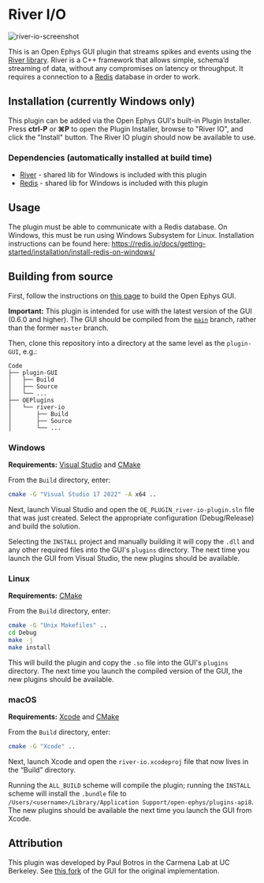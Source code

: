 # River I/O

![river-io-screenshot](https://open-ephys.github.io/gui-docs/_images/riveroutput-01.png)

This is an Open Ephys GUI plugin that streams spikes and events using the [River library](https://pbotros.github.io/river/docs/intro.html). River is a C++ framework that allows simple, schema’d streaming of data, without any compromises on latency or throughput. It requires a connection to a [Redis](https://redis.io/) database in order to work.

## Installation (currently Windows only)

This plugin can be added via the Open Ephys GUI's built-in Plugin Installer. Press **ctrl-P** or **⌘P** to open the Plugin Installer, browse to "River IO", and click the "Install" button. The River IO plugin should now be available to use.

### Dependencies (automatically installed at build time)

- [River](https://pbotros.github.io/river/docs/intro.html) - shared lib for Windows is included with this plugin
- [Redis](https://redis.io/) - shared lib for Windows is included with this plugin

## Usage

The plugin must be able to communicate with a Redis database. On Windows, this must be run using Windows Subsystem for Linux. Installation instructions can be found here: https://redis.io/docs/getting-started/installation/install-redis-on-windows/

## Building from source

First, follow the instructions on [this page](https://open-ephys.github.io/gui-docs/Developer-Guide/Compiling-the-GUI.html) to build the Open Ephys GUI.

**Important:** This plugin is intended for use with the latest version of the GUI (0.6.0 and higher). The GUI should be compiled from the [`main`](https://github.com/open-ephys/plugin-gui/tree/main) branch, rather than the former `master` branch.

Then, clone this repository into a directory at the same level as the `plugin-GUI`, e.g.:

```
Code
├── plugin-GUI
│   ├── Build
│   ├── Source
│   └── ...
├── OEPlugins
│   └── river-io
│       ├── Build
│       ├── Source
│       └── ...
```

### Windows

**Requirements:** [Visual Studio](https://visualstudio.microsoft.com/) and [CMake](https://cmake.org/install/)

From the `Build` directory, enter:

```bash
cmake -G "Visual Studio 17 2022" -A x64 ..
```

Next, launch Visual Studio and open the `OE_PLUGIN_river-io-plugin.sln` file that was just created. Select the appropriate configuration (Debug/Release) and build the solution.

Selecting the `INSTALL` project and manually building it will copy the `.dll` and any other required files into the GUI's `plugins` directory. The next time you launch the GUI from Visual Studio, the new plugins should be available.


### Linux

**Requirements:** [CMake](https://cmake.org/install/)

From the `Build` directory, enter:

```bash
cmake -G "Unix Makefiles" ..
cd Debug
make -j
make install
```

This will build the plugin and copy the `.so` file into the GUI's `plugins` directory. The next time you launch the compiled version of the GUI, the new plugins should be available.


### macOS

**Requirements:** [Xcode](https://developer.apple.com/xcode/) and [CMake](https://cmake.org/install/)

From the `Build` directory, enter:

```bash
cmake -G "Xcode" ..
```

Next, launch Xcode and open the `river-io.xcodeproj` file that now lives in the “Build” directory.

Running the `ALL_BUILD` scheme will compile the plugin; running the `INSTALL` scheme will install the `.bundle` file to `/Users/<username>/Library/Application Support/open-ephys/plugins-api8`. The new plugins should be available the next time you launch the GUI from Xcode.


## Attribution

This plugin was developed by Paul Botros in the Carmena Lab at UC Berkeley. See [this fork](https://github.com/carmenalab/plugin-GUI/) of the GUI for the original implementation.
